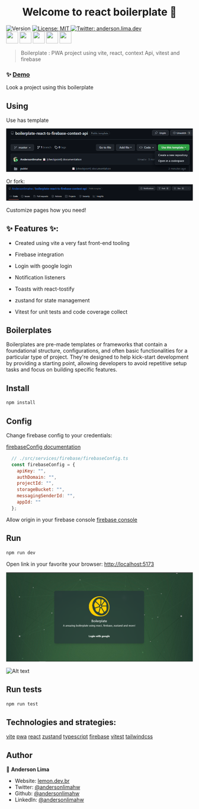<h1 align="center">Welcome to react boilerplate 👋</h1>
<p>
  <img alt="Version" src="https://img.shields.io/badge/version-1.0.0-blue.svg?cacheSeconds=2592000" />

  <a href="#" target="_blank">
    <img alt="License: MIT" src="https://img.shields.io/badge/License-MIT-yellow.svg" />
  </a>

  <a href="https://twitter.com/anderson.lima.dev" target="_blank">
    <img alt="Twitter: anderson.lima.dev" src="https://img.shields.io/twitter/follow/andersonlimahw.svg?style=social" />
  </a>

  <br />
  <img
   height="32"
   width="32"
   src="https://cdn.jsdelivr.net/npm/simple-icons@v9/icons/vite.svg"
 />
 <img
   height="32"
   width="32"
   src="https://cdn.jsdelivr.net/npm/simple-icons@v9/icons/react.svg"
 />
 <img
   height="32"
   width="32"
   src="https://cdn.jsdelivr.net/npm/simple-icons@v9/icons/typescript.svg"
 />
 <img
   height="32"
   width="32"
   src="https://cdn.jsdelivr.net/npm/simple-icons@v9/icons/firebase.svg"
 />
 <img
   height="32"
   width="32"
   src="https://cdn.jsdelivr.net/npm/simple-icons@v9/icons/jest.svg"
 />
 
 


> Boilerplate : PWA project using vite, react, context Api, vitest and firebase


### ✨ [Demo](https://lemon-firebase-chat-sample.vercel.app)

Look a project using this boilerplate

## Using

Use has template

![using-template](./public/demo/using-template.png)


Or fork:
![using-template](./public/demo/using-fork.png)


Customize pages how you need!

## ✨ Features ✨:

* Created using vite a very fast front-end tooling
  
* Firebase integration

* Login with google login

* Notification listeners

* Toasts with  react-tostify

* zustand for state management

* Vitest for unit tests and code coverage collect


## Boilerplates
Boilerplates are pre-made templates or frameworks that contain a foundational structure, configurations, and often basic functionalities for a particular type of project. They're designed to help kick-start development by providing a starting point, allowing developers to avoid repetitive setup tasks and focus on building specific features.

## Install

```sh
npm install
```

## Config
Change firebase config to your credentials: 

[firebaseConfig documentation](https://firebase.google.com/docs/reference/js/database.md#database_package)

```javascript
  // ./src/services/firebase/firebaseConfig.ts
  const firebaseConfig = {
    apiKey: "",
    authDomain: "",
    projectId: "",
    storageBucket: "",
    messagingSenderId: "",
    appId: ""
  };

```

Allow origin in your firebase console
[firebase console](https://firebase.google.com/docs/hosting/custom-domain?hl=pt)


## Run

```sh
npm run dev

```

Open link in your favorite your browser:
[http://localhost:5173](http://localhost:5173/)

![](./public/demo/demo-home.png)

![Alt text](image.png)

## Run tests

```sh
npm run test
```

## Technologies and strategies:
[vite](https://vitejs.dev/)
[pwa](https://developer.mozilla.org/en-US/docs/Web/Progressive_web_apps)
[react](https://react.dev/learn)
[zustand](https://github.com/pmndrs/zustand)
[typescript](https://www.typescriptlang.org/docs/)
[firebase](https://firebase.google.com/docs)
[vitest](https://vitest.dev/)
[tailwindcss](https://tailwindcss.com/docs/animation)

## Author

👤 **Anderson Lima**

- Website: [lemon.dev.br](https://lemon.dev.br)
- Twitter: [@andersonlimahw](https://twitter.com/andersonlimahw)
- Github: [@andersonlimahw](https://github.com/andersonlimahw)
- LinkedIn: [@andersonlimahw](https://linkedin.com/in/andersonlimahw)
